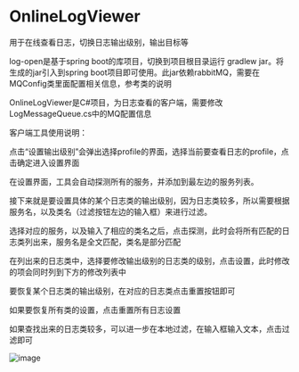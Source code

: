 # OnlineLogViewer
用于在线查看日志，切换日志输出级别，输出目标等

log-open是基于spring boot的库项目，切换到项目根目录运行 gradlew jar。将生成的jar引入到spring boot项目即可使用。此jar依赖rabbitMQ，需要在MQConfig类里面配置相关信息，参考类的说明

OnlineLogViewer是C#项目，为日志查看的客户端，需要修改LogMessageQueue.cs中的MQ配置信息

客户端工具使用说明：

点击“设置输出级别”会弹出选择profile的界面，选择当前要查看日志的profile，点击确定进入设置界面

在设置界面，工具会自动探测所有的服务，并添加到最左边的服务列表。

接下来就是要设置具体的某个日志类的输出级别，因为日志类较多，所以需要根据服务名，以及类名（过滤按钮左边的输入框）来进行过滤。

选择对应的服务，以及输入了相应的类名之后，点击探测，此时会将所有匹配的日志类列出来，服务名是全文匹配，类名是部分匹配

在列出来的日志类中，选择要修改输出级别的日志类的级别，点击设置，此时修改的项会同时列到下方的修改列表中

要恢复某个日志类的输出级别，在对应的日志类点击重置按钮即可

如果要恢复所有类的设置，点击重置所有日志设置

如果查找出来的日志类较多，可以进一步在本地过滤，在输入框输入文本，点击过滤即可

![image](https://github.com/249797897/OnlineLogViewer/readme/20191230151158.jpg)